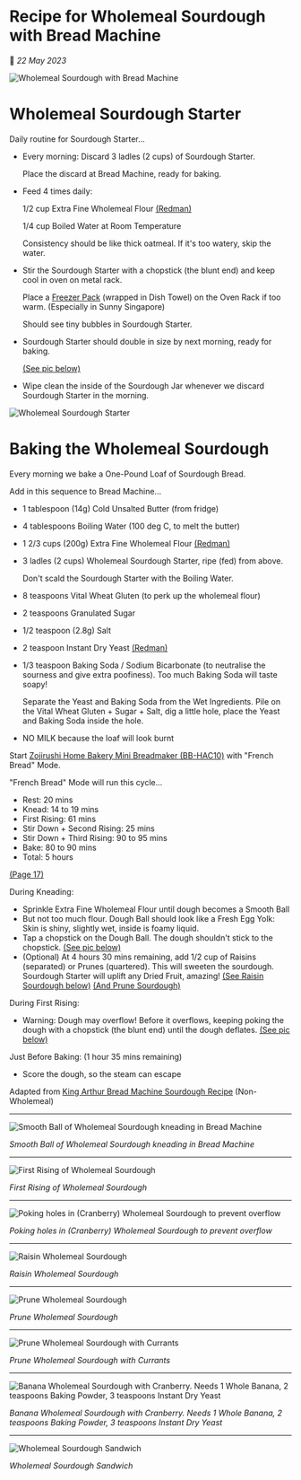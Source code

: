 # Recipe for Wholemeal Sourdough with Bread Machine

📝 _22 May 2023_

![Wholemeal Sourdough with Bread Machine](https://lupyuen.github.io/images/sourdough.jpg)

# Wholemeal Sourdough Starter

Daily routine for Sourdough Starter...

-   Every morning: Discard 3 ladles (2 cups) of Sourdough Starter.

    Place the discard at Bread Machine, ready for baking.
    
-   Feed 4 times daily:

    1/2 cup Extra Fine Wholemeal Flour [(Redman)](https://www.redmanshop.com/shop-by-category/baking-ingredients/flour/speciality-flour/000000000000067696.html)
    
    1/4 cup Boiled Water at Room Temperature

    Consistency should be like thick oatmeal. If it's too watery, skip the water.

-   Stir the Sourdough Starter with a chopstick (the blunt end) and keep cool in oven on metal rack.

    Place a [Freezer Pack](https://www.amazon.com/AmazonBasics-Reusable-Hard-Sided-Rectangular/dp/B07YX8SBJK/ref=sxin_18_trfobq2a_1_B07YX8SBJK) (wrapped in Dish Towel) on the Oven Rack if too warm. (Especially in Sunny Singapore)
    
    Should see tiny bubbles in Sourdough Starter.

-   Sourdough Starter should double in size by next morning, ready for baking.

    [(See pic below)](https://lupyuen.github.io/images/sourdough2.jpg)

-   Wipe clean the inside of the Sourdough Jar whenever we discard Sourdough Starter in the morning.

![Wholemeal Sourdough Starter](https://lupyuen.github.io/images/sourdough2.jpg)

# Baking the Wholemeal Sourdough

Every morning we bake a One-Pound Loaf of Sourdough Bread.

Add in this sequence to Bread Machine...

-   1 tablespoon (14g) Cold Unsalted Butter (from fridge)

-   4 tablespoons Boiling Water (100 deg C, to melt the butter)

-   1 2/3 cups (200g) Extra Fine Wholemeal Flour [(Redman)](https://www.redmanshop.com/shop-by-category/baking-ingredients/flour/speciality-flour/000000000000067696.html)

-   3 ladles (2 cups) Wholemeal Sourdough Starter, ripe (fed) from above.

    Don't scald the Sourdough Starter with the Boiling Water.

-   8 teaspoons Vital Wheat Gluten (to perk up the wholemeal flour)

-   2 teaspoons Granulated Sugar

-   1/2 teaspoon (2.8g) Salt

-   2 teaspoon Instant Dry Yeast [(Redman)](https://www.redmanshop.com/shop-by-category/baking-ingredients/baking-aids/yeast/000000000000012294.html)

-   1/3 teaspoon Baking Soda / Sodium Bicarbonate (to neutralise the sourness and give extra poofiness). Too much Baking Soda will taste soapy!

    Separate the Yeast and Baking Soda from the Wet Ingredients. Pile on the Vital Wheat Gluten + Sugar + Salt, dig a little hole, place the Yeast and Baking Soda inside the hole.

-   NO MILK because the loaf will look burnt

Start [Zojirushi Home Bakery Mini Breadmaker (BB-HAC10)](https://www.zojirushi.com/app/product/bbhac) with "French Bread" Mode.

"French Bread" Mode will run this cycle...

- Rest: 20 mins
- Knead: 14 to 19 mins
- First Rising: 61 mins
- Stir Down + Second Rising: 25 mins
- Stir Down + Third Rising: 90 to 95 mins
- Bake: 80 to 90 mins
- Total: 5 hours

[(Page 17)](https://www.zojirushi.com/servicesupport/manuals/manual_pdf/bb_hac10.pdf)

During Kneading:
-   Sprinkle Extra Fine Wholemeal Flour until dough becomes a Smooth Ball
-   But not too much flour. Dough Ball should look like a Fresh Egg Yolk: Skin is shiny, slightly wet, inside is foamy liquid.
-   Tap a chopstick on the Dough Ball. The dough shouldn't stick to the chopstick.
    [(See pic below)](https://lupyuen.github.io/images/sourdough3.jpg)
-   (Optional) At 4 hours 30 mins remaining, add 1/2 cup of Raisins (separated) or Prunes (quartered). This will sweeten the sourdough. Sourdough Starter will uplift any Dried Fruit, amazing!
    [(See Raisin Sourdough below)](https://lupyuen.github.io/images/sourdough7.jpg)
    [(And Prune Sourdough)](https://lupyuen.github.io/images/sourdough9.jpg)

During First Rising:
-   Warning: Dough may overflow! Before it overflows, keeping poking the dough with a chopstick (the blunt end) until the dough deflates.
    [(See pic below)](https://lupyuen.github.io/images/sourdough5.jpg)

Just Before Baking: (1 hour 35 mins remaining)
-   Score the dough, so the steam can escape

Adapted from [King Arthur Bread Machine Sourdough Recipe](https://www.kingarthurbaking.com/recipes/bread-machine-sourdough-bread-recipe) (Non-Wholemeal)

<hr>

![Smooth Ball of Wholemeal Sourdough kneading in Bread Machine](https://lupyuen.github.io/images/sourdough3.jpg)

_Smooth Ball of Wholemeal Sourdough kneading in Bread Machine_

<hr>

![First Rising of Wholemeal Sourdough](https://lupyuen.github.io/images/sourdough4.jpg)

_First Rising of Wholemeal Sourdough_

<hr>

![Poking holes in (Cranberry) Wholemeal Sourdough to prevent overflow](https://lupyuen.github.io/images/sourdough5.jpg)

_Poking holes in (Cranberry) Wholemeal Sourdough to prevent overflow_

<hr>

![Raisin Wholemeal Sourdough](https://lupyuen.github.io/images/sourdough7.jpg)

_Raisin Wholemeal Sourdough_

<hr>

![Prune Wholemeal Sourdough](https://lupyuen.github.io/images/sourdough9.jpg)

_Prune Wholemeal Sourdough_

<hr>

![Prune Wholemeal Sourdough with Currants](https://lupyuen.github.io/images/sourdough10.jpg)

_Prune Wholemeal Sourdough with Currants_

<hr>

![Banana Wholemeal Sourdough with Cranberry. Needs 1 Whole Banana, 2 teaspoons Baking Powder, 3 teaspoons Instant Dry Yeast](https://lupyuen.github.io/images/sourdough11.jpg)

_Banana Wholemeal Sourdough with Cranberry. Needs 1 Whole Banana, 2 teaspoons Baking Powder, 3 teaspoons Instant Dry Yeast_

<hr>

![Wholemeal Sourdough Sandwich](https://lupyuen.github.io/images/sourdough6.jpg)

_Wholemeal Sourdough Sandwich_
